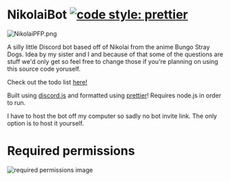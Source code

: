 # NikolaiBot [![code style: prettier](https://img.shields.io/badge/code_style-prettier-ff69b4.svg?style=flat-square)](https://github.com/prettier/prettier)

![NikolaiPFP.png](https://danilionn.github.io/danis-bot-website/assets/images/NikolaiPFP128.png)

A silly little Discord bot based off of Nikolai from the anime Bungo Stray Dogs.
Idea by my sister and I and because of that some of the questions are stuff we'd only get so feel free to change those if you're planning on using this source code yoruself.

Check out the todo list [here!](https://github.com/DaniLionn/NikolaiBot/blob/main/todo.md)

Built using [discord.js](https://github.com/discordjs) and formatted using [prettier](https://github.com/prettier/prettier)!
Requires node.js in order to run.

I have to host the bot off my computer so sadly no bot invite link. The only option is to host it yourself.

# Required permissions

![required permissions image](https://github.com/DaniLionn/NikolaiBot/assets/107291896/1b2a3fd9-2a18-44a7-9d74-8b7a39706c0e)
